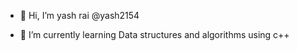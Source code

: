 - 👋 Hi, I’m yash rai @yash2154
 
- 🌱 I’m currently learning Data structures and algorithms using c++
<!---
yash2154/yash2154 is a ✨ special ✨ repository because its `README.md` (this file) appears on your GitHub profile.
You can click the Preview link to take a look at your changes.

--->
